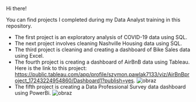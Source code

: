 Hi there!

You can find projects I completed during my Data Analyst training in this repository.

- The first project is an exploratory analysis of COVID-19 data using SQL.
- The next project involves cleaning Nashville Housing data using SQL.
- The third project is cleaning and creating a dashboard of Bike Sales data using Excel.
- The fourth project is creating a dashboard of AirBnB data using Tableau. Here is the link to this project: https://public.tableau.com/app/profile/szymon.pawlak7133/viz/AirBnBproject_17243224954860/Dashboard1?publish=yes.
![obraz](https://github.com/user-attachments/assets/478cf5bc-eae5-465d-809d-9f9c47ee6827)
- The fifth project is creating a Data Professional Survey data dashboard using PowerBi.
![obraz](https://github.com/user-attachments/assets/6c366322-9c2f-49d4-9e0e-bf5cdafde051)
